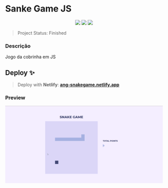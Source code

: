 # Sanke Game JS

<p align="center">
  <img src="https://img.shields.io/static/v1?label=html&message=HTML5&color=E34F26&style=for-the-badge&logo=html5">
  <img src="https://img.shields.io/static/v1?label=CSS3&message=CSS3&color=1572B6&style=for-the-badge&logo=css3"/>
  <img src="https://img.shields.io/static/v1?label=JS&message=JS&color=F7DF1E&style=for-the-badge&logo=javascript"/>
</p>

> Project Status: Finished
### Descrição
<p>Jogo da cobrinha em JS</p>

## Deploy ✨
>Deploy with **Netlify**: **[ang-snakegame.netlify.app](https://ang-snakegame.netlify.app/)**

### Preview

<p align="justify">
  <img src="docs\preview-snake.gif">
</p>